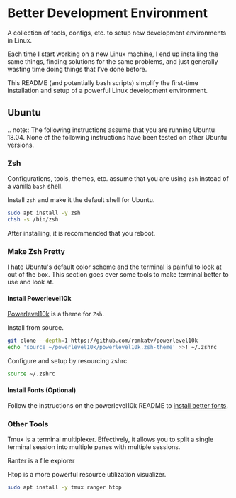 # Better Development Environment

A collection of tools, configs, etc. to setup new development environments in Linux.

Each time I start working on a new Linux machine, I end up installing the same things, finding solutions for the same problems, and just generally wasting time doing things that I've done before.

This README (and potentially bash scripts) simplify the first-time installation and setup of a powerful Linux development environment.

## Ubuntu

.. note:: The following instructions assume that you are running Ubuntu 18.04. None of the following instructions have been tested on other Ubuntu versions.

### Zsh

Configurations, tools, themes, etc. assume that you are using `zsh` instead of a vanilla `bash` shell.

Install `zsh` and make it the default shell for Ubuntu.

```bash
sudo apt install -y zsh
chsh -s /bin/zsh
```

After installing, it is recommended that you reboot.

### Make Zsh Pretty
I hate Ubuntu's default color scheme and the terminal is painful to look at out of the box. This section goes over some tools to make terminal better to use and look at.

#### Install Powerlevel10k

[Powerlevel10k](https://github.com/romkatv/powerlevel10k) is a theme for `Zsh`.

Install from source.

```bash
git clone --depth=1 https://github.com/romkatv/powerlevel10k
echo 'source ~/powerlevel10k/powerlevel10k.zsh-theme' >>! ~/.zshrc
```

Configure and setup by resourcing zshrc.

```bash
source ~/.zshrc
```

#### Install Fonts (Optional)

Follow the instructions on the powerlevel10k README to [install better fonts](https://github.com/romkatv/powerlevel10k#meslo-nerd-font-patched-for-powerlevel10k).

### Other Tools

Tmux is a terminal multiplexer. Effectively, it allows you to split a single terminal session into multiple panes with multiple sessions.

Ranter is a file explorer

Htop is a more powerful resource utilization visualizer.

```bash
sudo apt install -y tmux ranger htop
```


```bash
```
